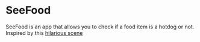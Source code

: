 #  SeeFood

SeeFood is an app that allows you to check if a food item is a hotdog or not. Inspired by this <a  target="_blank" href="https://youtu.be/vIci3C4JkL0">hilarious scene </a> 

